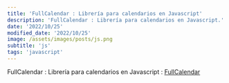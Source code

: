 ```yaml
---
title: 'FullCalendar : Librería para calendarios en Javascript'
description: 'FullCalendar : Librería para calendarios en Javascript.'
date: '2022/10/25'
modified_date: '2022/10/25'
image: /assets/images/posts/js.png
subtitle: 'js'
tags: 'javascript'
---
```


FullCalendar : Librería para calendarios en Javascript : [FullCalendar](https://fullcalendar.io/)
